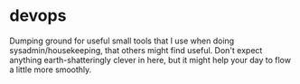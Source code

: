 devops
======

Dumping ground for useful small tools that I use when doing sysadmin/housekeeping, that others might find useful. Don't expect anything earth-shatteringly clever in here, but it might help your day to flow a little more smoothly.
